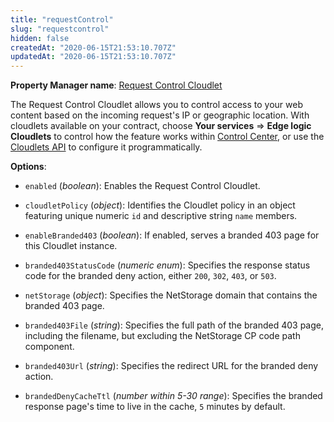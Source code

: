 ```yaml
---
title: "requestControl"
slug: "requestcontrol"
hidden: false
createdAt: "2020-06-15T21:53:10.707Z"
updatedAt: "2020-06-15T21:53:10.707Z"
---
```

__Property Manager name__: [Request Control Cloudlet](https://control.akamai.com/wh/CUSTOMER/AKAMAI/en-US/WEBHELP/property-manager/property-manager-help/csh_lookup.html?id=PM_0073)

The Request Control Cloudlet allows you to control access to your web content based on the incoming request's IP or geographic location.  With cloudlets available on your contract, choose __Your services__ &rArr; __Edge logic Cloudlets__ to control how the feature works within [Control Center](https://control.akamai.com), or use the [Cloudlets API](https://learn.akamai.com/en-us/api/web_performance/cloudlets/v2.html) to configure it programmatically.

__Options__:

<div class="option" markdown="1" id="requestControl.enabled" >

- `enabled` (_boolean_): Enables the Request Control Cloudlet.

</div>

<div class="option" markdown="1" id="requestControl.cloudletPolicy" >

- `cloudletPolicy` (_object_): Identifies the Cloudlet policy in an object featuring unique numeric `id` and descriptive string `name` members.

</div>

<div class="option" markdown="1" id="requestControl.enableBranded403" >

- `enableBranded403` (_boolean_): If enabled, serves a branded 403 page for this Cloudlet instance.

</div>

<div class="option" markdown="1" id="requestControl.branded403StatusCode" >

- `branded403StatusCode` (_numeric enum_): Specifies the response status code for the branded deny action, either `200`, `302`, `403`, or `503`.

</div>

<div class="option" markdown="1" id="requestControl.netStorage" >

- `netStorage` (_object_): Specifies the NetStorage domain that contains the branded 403 page.

</div>

<div class="option" markdown="1" id="requestControl.branded403File" >

- `branded403File` (_string_): Specifies the full path of the branded 403 page, including the filename, but excluding the NetStorage CP code path component.

</div>

<div class="option" markdown="1" id="requestControl.branded403Url" >

- `branded403Url` (_string_): Specifies the redirect URL for the branded deny action.

</div>

<div class="option" markdown="1" id="requestControl.brandedDenyCacheTtl" >

- `brandedDenyCacheTtl` (_number within 5-30 range_): Specifies the branded response page's time to live in the cache, `5` minutes by default.

</div>

</div>

<div class="feature" data-feature="requestTypeMarker" markdown="1">
